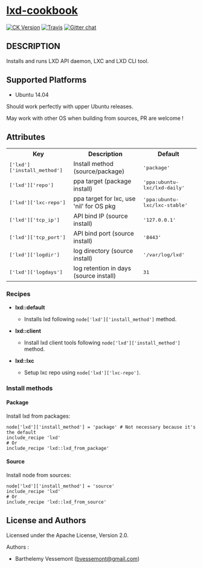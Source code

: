 # [lxd-cookbook](https://github.com/BarthV/lxd-cookbook)
[![CK Version](http://img.shields.io/cookbook/v/lxd.svg)](https://supermarket.getchef.com/cookbooks/lxd) [![Travis](https://img.shields.io/travis/BarthV/lxd-cookbook.svg)](https://travis-ci.org/BarthV/lxd-cookbook)
[![Gitter chat](https://badges.gitter.im/BarthV/lxd.png)](https://gitter.im/BarthV/lxd-cookbook)

## DESCRIPTION

Installs and runs LXD API daemon, LXC and LXD CLI tool.

## Supported Platforms

* Ubuntu 14.04

Should work perfectly with upper Ubuntu releases.

May work with other OS when building from sources, PR are welcome !

## Attributes

<table>
  <tr>
    <th>Key</th>
    <th>Description</th>
    <th>Default</th>
  </tr>
  <tr>
    <td><tt>['lxd']['install_method']</tt></td>
    <td>Install method (source/package)</td>
    <td><tt>'package'</tt></td>
  </tr>
  <tr>
    <td><tt>['lxd']['repo']</tt></td>
    <td>ppa target (package install)</td>
    <td><tt>'ppa:ubuntu-lxc/lxd-daily'</tt></td>
  </tr>
  <tr>
    <td><tt>['lxd']['lxc-repo']</tt></td>
    <td>ppa target for lxc, use 'nil' for OS pkg</td>
    <td><tt>'ppa:ubuntu-lxc/lxc-stable'</tt></td>
  </tr>
  <tr>
    <td><tt>['lxd']['tcp_ip']</tt></td>
    <td>API bind IP (source install)</td>
    <td><tt>'127.0.0.1'</tt></td>
  </tr>
  <tr>
    <td><tt>['lxd']['tcp_port']</tt></td>
    <td>API bind port (source install)</td>
    <td><tt>'8443'</tt></td>
  </tr>
  <tr>
    <td><tt>['lxd']['logdir']</tt></td>
    <td>log directory (source install)</td>
    <td><tt>'/var/log/lxd'</tt></td>
  </tr>
  <tr>
    <td><tt>['lxd']['logdays']</tt></td>
    <td>log retention in days (source install)</td>
    <td><tt>31</tt></td>
  </tr>
</table>

### Recipes

* **lxd::default**
    * Installs lxd following ```node['lxd']['install_method']``` method.

* **lxd::client**
    * Install lxd client tools following ```node['lxd']['install_method']``` method.

* **lxd::lxc**
    * Setup lxc repo using ```node['lxd']['lxc-repo']```.

### Install methods

#### Package

Install lxd from packages:

```chef
node['lxd']['install_method'] = 'package' # Not necessary because it's the default
include_recipe 'lxd'
# Or
include_recipe 'lxd::lxd_from_package'
```

#### Source

Install node from sources:

```chef
node['lxd']['install_method'] = 'source'
include_recipe 'lxd'
# Or
include_recipe 'lxd::lxd_from_source'
```

## License and Authors

Licensed under the Apache License, Version 2.0.

Authors :

* Barthelemy Vessemont (<bvessemont@gmail.com>)
